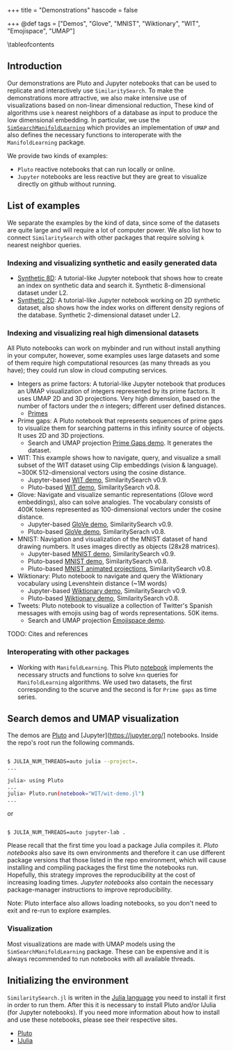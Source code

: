 +++
title = "Demonstrations"
hascode = false

+++
@def tags = ["Demos", "Glove", "MNIST", "Wiktionary", "WIT", "Emojispace", "UMAP"]

\tableofcontents

## Introduction

Our demonstrations are Pluto and Jupyter notebooks that can be used to replicate and interactively use `SimilaritySearch`.
To make the demonstrations more attractive, we also make intensive use of visualizations based on non-linear dimensional reduction,
These kind of algorithms use `k` nearest neighbors of a database as input to produce the low dimensional embedding.
In particular, we use the [`SimSearchManifoldLearning`](https://github.com/sadit/SimSearchManifoldLearning.jl) which 
provides an implementation of `UMAP` and also defines the necessary functions to interoperate with the `ManifoldLearning` package.

We provide two kinds of examples:
- `Pluto` reactive notebooks that can run locally or online.
- `Jupyter` notebooks are less reactive but they are great to visualize directly on github without running.


## List of examples
We separate the examples by the kind of data, since some of the datasets are quite large and will require a lot of computer power. We also list how to connect `SimilaritySearch` with other packages that require solving `k` nearest neighbor queries.

### Indexing and visualizing synthetic and easily generated data 

- [Synthetic 8D](https://github.com/sadit/SimilaritySearchDemos/blob/main/synthetic/random-dataset.ipynb): A tutorial-like Jupyter notebook that shows how to create an index on synthetic data and search it. Synthetic 8-dimensional dataset under L2.
- [Synthetic 2D](https://github.com/sadit/SimilaritySearchDemos/blob/main/synthetic/2d.ipynb): A tutorial-like Jupyter notebook working on 2D synthetic dataset, also shows how the index works on different density regions of the database. Synthetic 2-dimensional dataset under L2.

### Indexing and visualizing real high dimensional datasets

All Pluto notebooks can work on mybinder and run without install anything in your computer, however, some examples uses large datasets and some of them require high computational resources (as many threads as you have); they could run slow in cloud computing services.

- Integers as prime factors: A tutorial-like Jupyter notebook that produces an UMAP visualization of integers represented by its prime factors. It uses UMAP 2D and 3D projections. Very high dimension, based on the number of factors under the $n$ integers; different user defined distances.
    - [Primes](https://github.com/sadit/SimilaritySearchDemos/blob/main/primes/primes-umap.ipynb)
- Prime gaps: A Pluto notebook that represents sequences of prime gaps to visualize them for searching patterns in this infinity source of objects. It uses 2D and 3D projections.
    - Search and UMAP projection [Prime Gaps demo](/demos-pluto/primegaps-demo.jl/). It generates the dataset.
- WIT: This example shows how to navigate, query, and visualize a small subset of the WIT dataset using Clip embeddings (vision \& language). ~300K 512-dimensional vectors using the cosine distance.
    - Jupyter-based [WIT demo](https://github.com/sadit/SimilaritySearchDemos/blob/main/WIT/WIT.ipynb), SimilaritySearch v0.9.
    - Pluto-based [WIT demo](/demos-pluto/wit-demo.jl/), SimilaritySearch v0.8.
- Glove: Navigate and visualize semantic representations (Glove word embeddings), also can solve analogies. The vocabulary consists of 400K tokens represented as 100-dimensional vectors under the cosine distance.
    - Jupyter-based [GloVe demo](https://github.com/sadit/SimilaritySearchDemos/blob/main/Glove/Glove.ipynb), SimilaritySearch v0.9.
    - Pluto-based [GloVe demo](/demos-pluto/glove-demo.jl/), SimilaritySerach v0.8.
- MNIST: Navigation and visualization of the MNIST dataset of hand drawing numbers. It uses images directly as objects (28x28 matrices).
    - Jupyter-based [MNIST demo](https://github.com/sadit/SimilaritySearchDemos/blob/main/MNIST/MNIST.ipynb), SimilaritySearch v0.9.
    - Pluto-based [MNIST demo](/demos-pluto/mnist-demo.jl/), SimilaritySearch v0.8.
    - Pluto-based [MNIST animated projections](/demos-pluto/mnist-demo-iterated.jl/), SimilaritySearch v0.8.
- Wiktionary: Pluto notebook to navigate and query the Wiktionary vocabulary using Levenshtein distance  (~1M words)
    - Jupyter-based [Wiktionary demo](https://github.com/sadit/SimilaritySearchDemos/blob/main/wiktionary/Wiktionary.ipynb), SimilaritySearch v0.9.
    - Pluto-based [Wiktionary demo](/demos-pluto/wiktionary-demo.jl/), SimilaritySearch v0.8.
- Tweets: Pluto notebook to visualize a collection of Twitter's Spanish messages with emojis using bag of words representations. 50K items.
    - Search and UMAP projection [Emojispace demo](/demos-pluto/emojispace-demo.jl/).


TODO: Cites and references
### Interoperating with other packages
- Working with `ManifoldLearning`. This Pluto [notebook](/demos-pluto/primegaps-manifoldlearning.jl/) implements the necessary structs and functions to solve `knn` queries for `ManifoldLearning` algorithms. We used two datasets, the first corresponding to the scurve and the second is for `Prime gaps` as time series. 

## Search demos and UMAP visualization
The demos are [Pluto](https://github.com/fonsp/Pluto.jl) and [Jupyter](https://jupyter.org/] notebooks. Inside the repo's root run the following commands.

```bash

$ JULIA_NUM_THREADS=auto julia --project=.
...

julia> using Pluto
...
julia> Pluto.run(notebook="WIT/wit-demo.jl")
...
```

or 
```bash

$ JULIA_NUM_THREADS=auto jupyter-lab .
```
Please recall that the first time you load a package Julia compiles it. _Pluto notebooks_ also save its own environments and therefore it can use different package versions that those listed in the repo environment, which will cause installing and compiling packages the first time the notebooks run. Hopefully, this strategy improves the reproducibility at the cost of increasing loading times. _Jupyter notebooks_ also contain the necessary package-manager instructions to improve reproducibility. 

Note: Pluto interface also allows loading notebooks, so you don't need to exit and re-run to explore examples.


### Visualization

Most visualizations are made with UMAP models using the `SimSearchManifoldLearning` package. These can be expensive and it is always recommended to run notebooks with all available threads.

## Initializing the environment
`SimilaritySearch.jl` is writen in the [Julia language](https://julialang.org/) you need to install it first in order to run them. After this it is necessary to install Pluto and/or IJulia (for Jupyter notebooks). If you need more information about how to install and use these notebooks, please see their respective sites.

- [Pluto](https://github.com/fonsp/Pluto.jl)
- [IJulia](https://github.com/JuliaLang/IJulia.jl)


